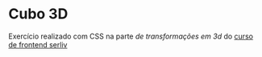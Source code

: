 # Cubo 3D

Exercício realizado com CSS na parte *de transformações em 3d* do [curso de frontend serliv](https://www.udemy.com/course/curso-web-design-fundamentos-aprenda-html-css-e-javascript/?couponCode=KEEPLEARNING)

